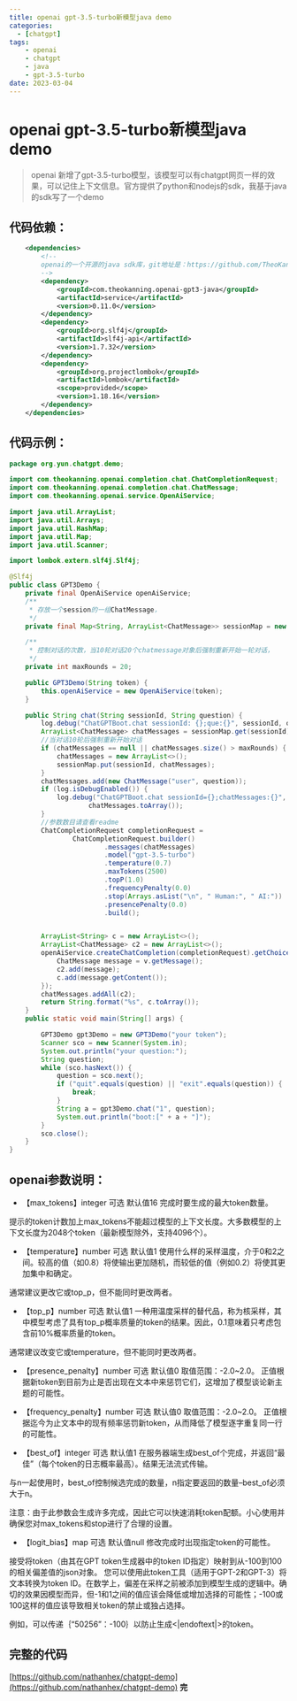 ```yaml
---
title: openai gpt-3.5-turbo新模型java demo
categories:
  - [chatgpt]
tags:
    - openai
    - chatgpt
    - java
    - gpt-3.5-turbo
date: 2023-03-04
---
```

#  openai gpt-3.5-turbo新模型java demo
> openai 新增了gpt-3.5-turbo模型，该模型可以有chatgpt网页一样的效果，可以记住上下文信息。官方提供了python和nodejs的sdk，我基于java的sdk写了一个demo
## 代码依赖：
```xml
    <dependencies>
        <!--
        openai的一个开源的java sdk库，git地址是：https://github.com/TheoKanning/openai-java/tree/main 
        -->
        <dependency>
            <groupId>com.theokanning.openai-gpt3-java</groupId>
            <artifactId>service</artifactId>
            <version>0.11.0</version>
        </dependency>
        <dependency>
            <groupId>org.slf4j</groupId>
            <artifactId>slf4j-api</artifactId>
            <version>1.7.32</version>
        </dependency>
        <dependency>
            <groupId>org.projectlombok</groupId>
            <artifactId>lombok</artifactId>
            <scope>provided</scope>
            <version>1.18.16</version>
        </dependency>
    </dependencies>
```
## 代码示例：
```java
package org.yun.chatgpt.demo;

import com.theokanning.openai.completion.chat.ChatCompletionRequest;
import com.theokanning.openai.completion.chat.ChatMessage;
import com.theokanning.openai.service.OpenAiService;

import java.util.ArrayList;
import java.util.Arrays;
import java.util.HashMap;
import java.util.Map;
import java.util.Scanner;

import lombok.extern.slf4j.Slf4j;

@Slf4j
public class GPT3Demo {
    private final OpenAiService openAiService;
    /**
     * 存放一个session的一组ChatMessage，
     */
    private final Map<String, ArrayList<ChatMessage>> sessionMap = new HashMap<>();

    /**
     * 控制对话的次数，当10轮对话20个chatmessage对象后强制重新开始一轮对话，
     */
    private int maxRounds = 20;

    public GPT3Demo(String token) {
        this.openAiService = new OpenAiService(token);
    }

    public String chat(String sessionId, String question) {
        log.debug("ChatGPTBoot.chat sessionId: {};que:{}", sessionId, question);
        ArrayList<ChatMessage> chatMessages = sessionMap.get(sessionId);
        //当对话10轮后强制重新开始对话
        if (chatMessages == null || chatMessages.size() > maxRounds) {
            chatMessages = new ArrayList<>();
            sessionMap.put(sessionId, chatMessages);
        }
        chatMessages.add(new ChatMessage("user", question));
        if (log.isDebugEnabled()) {
            log.debug("ChatGPTBoot.chat sessionId={};chatMessages:{}", sessionId,
                    chatMessages.toArray());
        }
        //参数数目请查看readme
        ChatCompletionRequest completionRequest =
                ChatCompletionRequest.builder()
                        .messages(chatMessages)
                        .model("gpt-3.5-turbo")
                        .temperature(0.7)
                        .maxTokens(2500)
                        .topP(1.0)
                        .frequencyPenalty(0.0)
                        .stop(Arrays.asList("\n", " Human:", " AI:"))
                        .presencePenalty(0.0)
                        .build();


        ArrayList<String> c = new ArrayList<>();
        ArrayList<ChatMessage> c2 = new ArrayList<>();
        openAiService.createChatCompletion(completionRequest).getChoices().forEach(v -> {
            ChatMessage message = v.getMessage();
            c2.add(message);
            c.add(message.getContent());
        });
        chatMessages.addAll(c2);
        return String.format("%s", c.toArray());
    }
    public static void main(String[] args) {

        GPT3Demo gpt3Demo = new GPT3Demo("your token");
        Scanner sco = new Scanner(System.in);
        System.out.println("your question:");
        String question;
        while (sco.hasNext()) {
            question = sco.next();
            if ("quit".equals(question) || "exit".equals(question)) {
                break;
            }
            String a = gpt3Demo.chat("1", question);
            System.out.println("boot:[" + a + "]");
        }
        sco.close();
    }
}
```
## openai参数说明：
+ 【max_tokens】integer 可选 默认值16
  完成时要生成的最大token数量。

提示的token计数加上max_tokens不能超过模型的上下文长度。大多数模型的上下文长度为2048个token（最新模型除外，支持4096个）。
+ 【temperature】number 可选 默认值1
  使用什么样的采样温度，介于0和2之间。较高的值（如0.8）将使输出更加随机，而较低的值（例如0.2）将使其更加集中和确定。

通常建议更改它或top_p，但不能同时更改两者。
+ 【top_p】number 可选 默认值1
  一种用温度采样的替代品，称为核采样，其中模型考虑了具有top_p概率质量的token的结果。因此，0.1意味着只考虑包含前10%概率质量的token。

通常建议改变它或temperature，但不能同时更改两者。

+ 【presence_penalty】number 可选 默认值0
  取值范围：-2.0~2.0。
  正值根据新token到目前为止是否出现在文本中来惩罚它们，这增加了模型谈论新主题的可能性。

+ 【frequency_penalty】number 可选 默认值0
  取值范围：-2.0~2.0。
  正值根据迄今为止文本中的现有频率惩罚新token，从而降低了模型逐字重复同一行的可能性。

+ 【best_of】integer 可选 默认值1
  在服务器端生成best_of个完成，并返回“最佳”（每个token的日志概率最高）。结果无法流式传输。

与n一起使用时，best_of控制候选完成的数量，n指定要返回的数量–best_of必须大于n。

注意：由于此参数会生成许多完成，因此它可以快速消耗token配额。小心使用并确保您对max_tokens和stop进行了合理的设置。

+ 【logit_bias】map 可选 默认值null
  修改完成时出现指定token的可能性。

接受将token（由其在GPT token生成器中的token ID指定）映射到从-100到100的相关偏差值的json对象。
您可以使用此token工具（适用于GPT-2和GPT-3）将文本转换为token ID。在数学上，偏差在采样之前被添加到模型生成的逻辑中。确切的效果因模型而异，但-1和1之间的值应该会降低或增加选择的可能性；-100或100这样的值应该导致相关token的禁止或独占选择。

例如，可以传递｛“50256”：-100｝以防止生成<|endoftext|>的token。
## 完整的代码
[https://github.com/nathanhex/chatgpt-demo](https://github.com/nathanhex/chatgpt-demo)
**完**